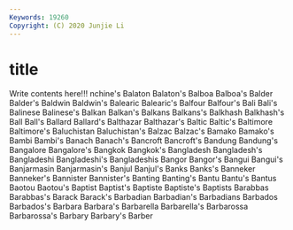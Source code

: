 ```yaml
---
Keywords: 19260
Copyright: (C) 2020 Junjie Li
---
```


# title

Write contents here!!!
nchine's 
Balaton
Balaton's 
Balboa 
Balboa's 
Balder 
Balder's 
Baldwin 
Baldwin's 
Balearic 
Balearic's 
Balfour
Balfour's 
Bali 
Bali's 
Balinese 
Balinese's 
Balkan 
Balkan's 
Balkans 
Balkans's 
Balkhash
Balkhash's 
Ball 
Ball's 
Ballard 
Ballard's 
Balthazar 
Balthazar's 
Baltic 
Baltic's 
Baltimore
Baltimore's 
Baluchistan 
Baluchistan's 
Balzac 
Balzac's 
Bamako 
Bamako's 
Bambi 
Bambi's 
Banach
Banach's 
Bancroft 
Bancroft's 
Bandung 
Bandung's 
Bangalore 
Bangalore's 
Bangkok 
Bangkok's 
Bangladesh
Bangladesh's 
Bangladeshi 
Bangladeshi's 
Bangladeshis 
Bangor 
Bangor's 
Bangui 
Bangui's 
Banjarmasin 
Banjarmasin's
Banjul 
Banjul's 
Banks 
Banks's 
Banneker 
Banneker's 
Bannister 
Bannister's 
Banting 
Banting's
Bantu 
Bantu's 
Bantus 
Baotou 
Baotou's 
Baptist 
Baptist's 
Baptiste 
Baptiste's 
Baptists
Barabbas 
Barabbas's 
Barack 
Barack's 
Barbadian 
Barbadian's 
Barbadians 
Barbados 
Barbados's 
Barbara
Barbara's 
Barbarella 
Barbarella's 
Barbarossa 
Barbarossa's 
Barbary 
Barbary's 
Barber 
